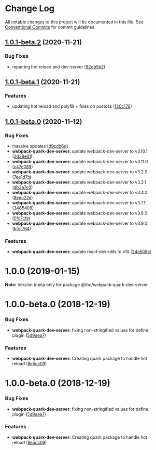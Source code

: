 # Change Log

All notable changes to this project will be documented in this file.
See [Conventional Commits](https://conventionalcommits.org) for commit guidelines.

## [1.0.1-beta.2](https://github.com/thc-tools/webpack-laboratory/compare/@thc/webpack-quark-dev-server@1.0.1-beta.1...@thc/webpack-quark-dev-server@1.0.1-beta.2) (2020-11-21)


### Bug Fixes

* repairing hot reload and dev-server ([92db5b2](https://github.com/thc-tools/webpack-laboratory/commit/92db5b2b5d0626aa7e8b31fcad8a8f02318afa15))





## [1.0.1-beta.1](https://github.com/thc-tools/webpack-laboratory/compare/@thc/webpack-quark-dev-server@1.0.1-beta.0...@thc/webpack-quark-dev-server@1.0.1-beta.1) (2020-11-21)


### Features

* updating hot reload and polyfill + fixes on postcss ([120c176](https://github.com/thc-tools/webpack-laboratory/commit/120c176d03d09cf49c78b224735411c85d1b0560))





## [1.0.1-beta.0](https://github.com/thc-tools/webpack-laboratory/compare/@thc/webpack-quark-dev-server@1.0.0...@thc/webpack-quark-dev-server@1.0.1-beta.0) (2020-11-12)


### Bug Fixes

* massive updates ([d9cdb6d](https://github.com/thc-tools/webpack-laboratory/commit/d9cdb6de2947dca6e215f3d5150b44176117fdeb))
* **webpack-quark-dev-server:** update webpack-dev-server to v3.10.1 ([2d38e01](https://github.com/thc-tools/webpack-laboratory/commit/2d38e01fe1a9f24ae8560b9e36802ac24656ab3e))
* **webpack-quark-dev-server:** update webpack-dev-server to v3.11.0 ([c47c089](https://github.com/thc-tools/webpack-laboratory/commit/c47c089b65f8542edc8f3679f31fb9e345e56ed4))
* **webpack-quark-dev-server:** update webpack-dev-server to v3.2.0 ([7ee1d7b](https://github.com/thc-tools/webpack-laboratory/commit/7ee1d7becfe17777b845a437117415c1d3bfd965))
* **webpack-quark-dev-server:** update webpack-dev-server to v3.3.1 ([db3a7c0](https://github.com/thc-tools/webpack-laboratory/commit/db3a7c0d373a80c8cdc2a5b4fe0590a26e213a42))
* **webpack-quark-dev-server:** update webpack-dev-server to v3.4.0 ([8eec22e](https://github.com/thc-tools/webpack-laboratory/commit/8eec22ec5671aaf961edd49133584f54d0155dd6))
* **webpack-quark-dev-server:** update webpack-dev-server to v3.7.1 ([3485408](https://github.com/thc-tools/webpack-laboratory/commit/3485408a168c61e0316a7f2b6051759a63233fb8))
* **webpack-quark-dev-server:** update webpack-dev-server to v3.8.0 ([0fc7cfe](https://github.com/thc-tools/webpack-laboratory/commit/0fc7cfe8d2f528906b55604318c599d15d813d97))
* **webpack-quark-dev-server:** update webpack-dev-server to v3.9.0 ([bfcf764](https://github.com/thc-tools/webpack-laboratory/commit/bfcf7640f52fd56399a1e0f5f484d9f85df84036))


### Features

* **webpack-quark-dev-server:** update react-dev-utils to v10 ([24e509c](https://github.com/thc-tools/webpack-laboratory/commit/24e509c85c2339449a38b58d00069756e46882e8))





# 1.0.0 (2019-01-15)

**Note:** Version bump only for package @thc/webpack-quark-dev-server






# 1.0.0-beta.0 (2018-12-19)

### Bug Fixes

-   **webpack-quark-dev-server:** fixing non-stringified values for define plugin ([5d9aea7](https://github.com/thc-tools/webpack-laboratory/commit/5d9aea7))

### Features

-   **webpack-quark-dev-server:** Creating quark package to handle hot reload ([8e5cc09](https://github.com/thc-tools/webpack-laboratory/commit/8e5cc09))

# 1.0.0-beta.0 (2018-12-19)

### Bug Fixes

-   **webpack-quark-dev-server:** fixing non-stringified values for define plugin ([5d9aea7](https://github.com/thc-tools/webpack-laboratory/commit/5d9aea7))

### Features

-   **webpack-quark-dev-server:** Creating quark package to handle hot reload ([8e5cc09](https://github.com/thc-tools/webpack-laboratory/commit/8e5cc09))
